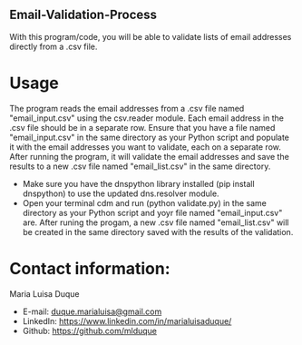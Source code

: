 ## Email-Validation-Process
With this program/code, you will be able to validate lists of email addresses directly from a .csv file.

# Usage
The program reads the email addresses from a .csv file named "email_input.csv" using the csv.reader module. Each email address in the .csv file should be in a separate row.
Ensure that you have a file named "email_input.csv" in the same directory as your Python script and populate it with the email addresses you want to validate, each on a separate row.
After running the program, it will validate the email addresses and save the results to a new .csv file named "email_list.csv" in the same directory.

- Make sure you have the dnspython library installed (pip install dnspython) to use the updated dns.resolver module.
- Open your terminal cdm and run (python validate.py) in the same directory as your Python script and yoyr file named "email_input.csv" are. After runing the progam, a new .csv file named "email_list.csv" will be created in the same directory saved with the results of the validation. 

# Contact information:

Maria Luisa Duque
- E-mail: duque.marialuisa@gmail.com
- LinkedIn: https://www.linkedin.com/in/marialuisaduque/
- Github: https://github.com/mlduque
